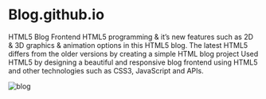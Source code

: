 # Blog.github.io
HTML5 Blog Frontend
HTML5 programming & it’s new features such as 2D & 3D graphics & animation options in this HTML5 blog.
The latest HTML5 differs from the older versions by creating a simple HTML blog project
Used HTML5 by designing a beautiful and responsive blog frontend using HTML5 and other technologies such as CSS3, JavaScript and APIs.


![blog](https://user-images.githubusercontent.com/58935531/87248688-7538d580-c478-11ea-91b3-1f9e16602797.gif)
